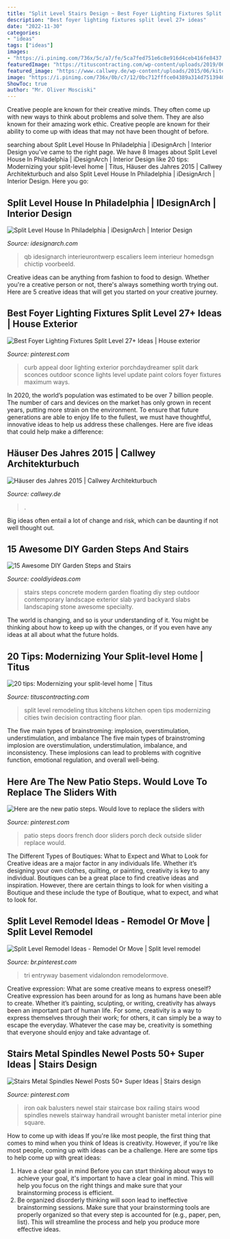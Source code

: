 ```yaml
---
title: "Split Level Stairs Design ~ Best Foyer Lighting Fixtures Split Level 27+ Ideas"
description: "Best foyer lighting fixtures split level 27+ ideas"
date: "2022-11-30"
categories:
- "ideas"
tags: ["ideas"]
images:
- "https://i.pinimg.com/736x/5c/a7/fe/5ca7fed751e6c8e916d4ceb416fe8437.jpg"
featuredImage: "https://tituscontracting.com/wp-content/uploads/2019/06/M7Re_ulYfxPaz8u4O1HJTa-J3q1PnpN4twh6r3I0ksI-1024x682sfw-1.jpg"
featured_image: "https://www.callwey.de/wp-content/uploads/2015/06/kitchen_2-899x1200.jpg"
image: "https://i.pinimg.com/736x/0b/c7/12/0bc712fffce04389a314d75139407886.jpg"
ShowToc: true
author: "Mr. Oliver Mosciski"
---
```



Creative people are known for their creative minds. They often come up with new ways to think about problems and solve them. They are also known for their amazing work ethic. Creative people are known for their ability to come up with ideas that may not have been thought of before.

	

		
searching about Split Level House In Philadelphia | iDesignArch | Interior Design you've came to the right page. We have 8 Images about Split Level House In Philadelphia | iDesignArch | Interior Design like 20 tips: Modernizing your split-level home | Titus, Häuser des Jahres 2015 | Callwey Architekturbuch and also Split Level House In Philadelphia | iDesignArch | Interior Design. Here you go:
		
    
## Split Level House In Philadelphia | IDesignArch | Interior Design

<img loading=lazy src="https://www.idesignarch.com/wp-content/uploads/Split-Level-House_9.jpg" onerror="this.onerror=null;this.src='https://tse3.mm.bing.net/th?id=OIP.hosxgpO3cxOY8AN4FRjYLAHaJ4&amp;pid=15.1';" alt="Split Level House In Philadelphia | iDesignArch | Interior Design">

_Source: idesignarch.com_

>qb idesignarch interieurontwerp escaliers leem interieur homedsgn chictip voorbeeld. 

	

Creative ideas can be anything from fashion to food to design. Whether you're a creative person or not, there's always something worth trying out. Here are 5 creative ideas that will get you started on your creative journey.

    
## Best Foyer Lighting Fixtures Split Level 27+ Ideas | House Exterior

<img loading=lazy src="https://i.pinimg.com/736x/5c/a7/fe/5ca7fed751e6c8e916d4ceb416fe8437.jpg" onerror="this.onerror=null;this.src='https://tse4.mm.bing.net/th?id=OIP.8p6qCqcWsfmXa3WC7XT2mAAAAA&amp;pid=15.1';" alt="Best Foyer Lighting Fixtures Split Level 27+ Ideas | House exterior">

_Source: pinterest.com_

>curb appeal door lighting exterior porchdaydreamer split dark sconces outdoor sconce lights level update paint colors foyer fixtures maximum ways. 

	

In 2020, the world’s population was estimated to be over 7 billion people. The number of cars and devices on the market has only grown in recent years, putting more strain on the environment. To ensure that future generations are able to enjoy life to the fullest, we must have thoughtful, innovative ideas to help us address these challenges. Here are five ideas that could help make a difference: 

    
## Häuser Des Jahres 2015 | Callwey Architekturbuch

<img loading=lazy src="https://www.callwey.de/wp-content/uploads/2015/06/kitchen_2-899x1200.jpg" onerror="this.onerror=null;this.src='https://tse1.mm.bing.net/th?id=OIP.TNoQK7p_cssMZokqX3IIOwHaJ4&amp;pid=15.1';" alt="Häuser des Jahres 2015 | Callwey Architekturbuch">

_Source: callwey.de_

>. 

	

Big ideas often entail a lot of change and risk, which can be daunting if not well thought out.

    
## 15 Awesome DIY Garden Steps And Stairs

<img loading=lazy src="http://cooldiyideas.com/wp-content/uploads/2015/07/Floating-Concrete-Stairs.jpg" onerror="this.onerror=null;this.src='https://tse4.mm.bing.net/th?id=OIP.8P0_a9XgTXaQwYbPmPqahAHaLG&amp;pid=15.1';" alt="15 Awesome DIY Garden Steps and Stairs">

_Source: cooldiyideas.com_

>stairs steps concrete modern garden floating diy step outdoor contemporary landscape exterior slab yard backyard slabs landscaping stone awesome specialty. 

	

The world is changing, and so is your understanding of it. You might be thinking about how to keep up with the changes, or if you even have any ideas at all about what the future holds. 

    
## 20 Tips: Modernizing Your Split-level Home | Titus

<img loading=lazy src="https://tituscontracting.com/wp-content/uploads/2019/06/M7Re_ulYfxPaz8u4O1HJTa-J3q1PnpN4twh6r3I0ksI-1024x682sfw-1.jpg" onerror="this.onerror=null;this.src='https://tse2.mm.bing.net/th?id=OIP.GUQiOxaWN1a7d1Y4TATlmgHaE8&amp;pid=15.1';" alt="20 tips: Modernizing your split-level home | Titus">

_Source: tituscontracting.com_

>split level remodeling titus kitchens kitchen open tips modernizing cities twin decision contracting floor plan. 

	

The five main types of brainstroming: implosion, overstimulation, understimulation, and imbalance
The five main types of brainstroming implosion are overstimulation, understimulation, imbalance, and inconsistency. These implosions can lead to problems with cognitive function, emotional regulation, and overall well-being.

    
## Here Are The New Patio Steps. Would Love To Replace The Sliders With

<img loading=lazy src="https://i.pinimg.com/736x/39/3c/c1/393cc1aca613dcebbf31b2f2761e97c5--patio-steps-french-doors.jpg" onerror="this.onerror=null;this.src='https://tse3.mm.bing.net/th?id=OIP.h21I7zqKtnFl9wPu1i-K7AHaJ4&amp;pid=15.1';" alt="Here are the new patio steps. Would love to replace the sliders with">

_Source: pinterest.com_

>patio steps doors french door sliders porch deck outside slider replace would. 

	

The Different Types of Boutiques: What to Expect and What to Look for
Creative ideas are a major factor in any individuals life. Whether it’s designing your own clothes, quilting, or painting, creativity is key to any individual. Boutiques can be a great place to find creative ideas and inspiration. However, there are certain things to look for when visiting a Boutique and these include the type of Boutique, what to expect, and what to look for.

    
## Split Level Remodel Ideas - Remodel Or Move | Split Level Remodel

<img loading=lazy src="https://i.pinimg.com/736x/0b/c7/12/0bc712fffce04389a314d75139407886.jpg" onerror="this.onerror=null;this.src='https://tse4.mm.bing.net/th?id=OIP.0O8Cmh8EmUN3HuK_24gp3wHaLH&amp;pid=15.1';" alt="Split Level Remodel Ideas - Remodel Or Move | Split level remodel">

_Source: br.pinterest.com_

>tri entryway basement vidalondon remodelormove. 

	

Creative expression: What are some creative means to express oneself?
Creative expression has been around for as long as humans have been able to create. Whether it’s painting, sculpting, or writing, creativity has always been an important part of human life. For some, creativity is a way to express themselves through their work; for others, it can simply be a way to escape the everyday. Whatever the case may be, creativity is something that everyone should enjoy and take advantage of.

    
## Stairs Metal Spindles Newel Posts 50+ Super Ideas | Stairs Design

<img loading=lazy src="https://i.pinimg.com/736x/2b/10/de/2b10de311e44e816cb47de2561d22d9b.jpg" onerror="this.onerror=null;this.src='https://tse3.mm.bing.net/th?id=OIP.33z4-dDii7U_B0AYd9sMNwAAAA&amp;pid=15.1';" alt="Stairs Metal Spindles Newel Posts 50+ Super Ideas | Stairs design">

_Source: pinterest.com_

>iron oak balusters newel stair staircase box railing stairs wood spindles newels stairway handrail wrought banister metal interior pine square. 

	

How to come up with ideas
If you're like most people, the first thing that comes to mind when you think of Ideas is creativity. However, if you're like most people, coming up with ideas can be a challenge. 
Here are some tips to help come up with great ideas: 
1. Have a clear goal in mind 
Before you can start thinking about ways to achieve your goal, it's important to have a clear goal in mind. This will help you focus on the right things and make sure that your brainstorming process is efficient. 
2. Be organized 
 disorderly thinking will soon lead to ineffective brainstorming sessions. Make sure that your brainstorming tools are properly organized so that every step is accounted for (e.g., paper, pen, list). This will streamline the process and help you produce more effective ideas. 


